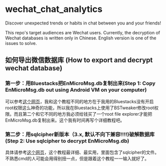 # wechat_chat_analytics

Discover unexpected trends or habits in chat between you and your friends!

This repo's target audiences are Wechat users. Currently, the decryption of Wechat databases is written only in Chinese. English version is one of the issues to solve.

## 如何导出微信数据库 (How to export and decrypt wechat database)

### 第一步：用Bluestacks把EnMicroMsg.db复制出来(Step 1: Copy EnMicroMsg.db out using Android VM on your computer)
可以参考[这个网页](https://www.jianshu.com/p/3065087ea1b0)，我和这个教程不同的地方在于我用的Bluestacks没有开启root权限这么神奇的功能，所以我在Bluestacks上使用了BSTweaker修改root权限。而且第二个和它不同的地方我必须给钱买了一个root file explorer才能把EnMicroMsg.db复制出来。这个我有时间再写个详细教程吧。

### 第二步：用sqlcipher新版本（3.x, 默认不向下兼容!!!!)破解数据库(Step 2: Use sqlcipher to decrypt EnMicroMsg.db)
具体请参考[这个网页](https://www.sy2k.com/2018/%E5%BE%AE%E4%BF%A1%E6%95%B0%E6%8D%AE%E5%BA%93%E5%AF%BC%E5%87%BA%E5%B9%B6%E7%A0%B4%E8%A7%A3/)，这个教程最详细、最实用，里面包含了sqlcipher的文件。不熟悉cmd的人可能会用得别扭一点，但是跟着这个教程一一输入就好了。
